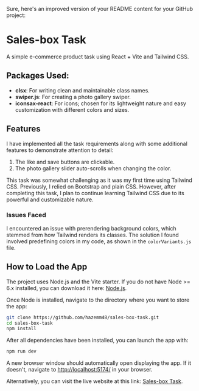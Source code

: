 Sure, here's an improved version of your README content for your GitHub project:

# Sales-box Task

A simple e-commerce product task using React + Vite and Tailwind CSS.

## Packages Used:

- **clsx**: For writing clean and maintainable class names.
- **swiper.js**: For creating a photo gallery swiper.
- **iconsax-react**: For icons; chosen for its lightweight nature and easy customization with different colors and sizes.

## Features

I have implemented all the task requirements along with some additional features to demonstrate attention to detail:
1. The like and save buttons are clickable.
2. The photo gallery slider auto-scrolls when changing the color.

This task was somewhat challenging as it was my first time using Tailwind CSS. Previously, I relied on Bootstrap and plain CSS. However, after completing this task, I plan to continue learning Tailwind CSS due to its powerful and customizable nature.

### Issues Faced

I encountered an issue with prerendering background colors, which stemmed from how Tailwind renders its classes. The solution I found involved predefining colors in my code, as shown in the `colorVariants.js` file.

## How to Load the App

The project uses Node.js and the Vite starter. If you do not have Node >= 6.x installed, you can download it here: [Node.js](https://nodejs.org/en/).

Once Node is installed, navigate to the directory where you want to store the app:
```sh
git clone https://github.com/hazemm48/sales-box-task.git
cd sales-box-task
npm install
```
After all dependencies have been installed, you can launch the app with:
```sh
npm run dev
```
A new browser window should automatically open displaying the app. If it doesn't, navigate to [http://localhost:5174/](http://localhost:5174/) in your browser.

Alternatively, you can visit the live website at this link: [Sales-box Task](https://sales-box-task.vercel.app).
